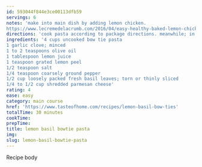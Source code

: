 ```yaml
---
id: 593044f844e3ce00113dfb59
servings: 6
notes: 'make into main dish by adding lemon chicken.
https://www.lecremedelacrumb.com/2016/04/easy-healthy-baked-lemon-chicken.html'
directions: 'cook pasta according to package directions. meanwhile; in a skillet; saute garlic in oil for 1 minute. stir in the lemon juice; lemon peel; salt and pepper. drain pasta; add to skillet. add basil; toss to coat. cook and stir for 1-2 minutes or until basil is wilted. sprinkle with parmesan cheese. yield:  4 servings.'
ingredients: '4 cups uncooked bow tie pasta
1 garlic clove; minced
1 to 2 teaspoons olive oil
1 tablespoon lemon juice
1 teaspoon grated lemon peel
1/2 teaspoon salt
1/4 teaspoon coarsely ground pepper
1/2 cup loosely packed fresh basil leaves; torn or thinly sliced
1/4 to 1/2 cup shredded parmesan cheese'
rating: 4
ease: easy
category: main course
href: 'https://www.tasteofhome.com/recipes/lemon-basil-bow-ties'
totalTime: 30 minutes
cookTime:
prepTime:
title: lemon basil bowtie pasta
img:
slug: lemon-basil-bowtie-pasta
---
```

Recipe body